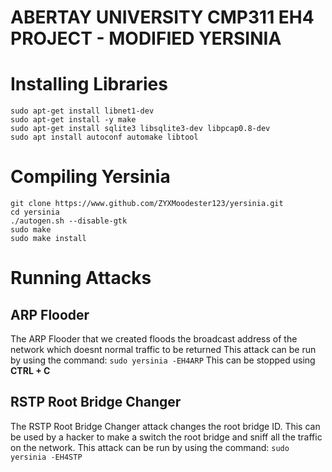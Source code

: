 # **ABERTAY UNIVERSITY CMP311 EH4 PROJECT - MODIFIED YERSINIA**

# Installing Libraries
```
sudo apt-get install libnet1-dev
sudo apt-get install -y make
sudo apt-get install sqlite3 libsqlite3-dev libpcap0.8-dev
sudo apt install autoconf automake libtool
```
# Compiling Yersinia
```
git clone https://www.github.com/ZYXMoodester123/yersinia.git
cd yersinia
./autogen.sh --disable-gtk
sudo make
sudo make install
```

# Running Attacks
## ARP Flooder
The ARP Flooder that we created floods the broadcast address of the network which doesnt normal traffic to be returned
This attack can be run by using the command:
`sudo yersinia -EH4ARP`
This can be stopped using **CTRL + C** 

## RSTP Root Bridge Changer
The RSTP Root Bridge Changer attack changes the root bridge ID. This can be used by a hacker to make a switch the root bridge and sniff all the traffic on the network.
This attack can be run by using the command:
`sudo yersinia -EH4STP`

